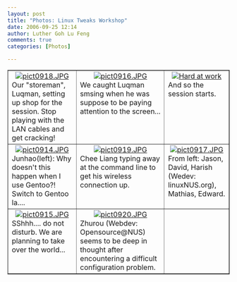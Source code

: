 ```yaml
---
layout: post
title: "Photos: Linux Tweaks Workshop"
date: 2006-09-25 12:14
author: Luther Goh Lu Feng
comments: true
categories: [Photos]

---
```

<div align="center">
<table width="100%" cellspacing="4" cellpadding="4" border="1" style="text-align: left">
<tr>
<td style="vertical-align: top">
<div style="text-align: center"><a class="imagelink" title="pict0918.JPG" href="http://linuxnus.org/wp-content/uploads/2006/09/pict0918.JPG"><img title="pict0918.JPG" id="image23" alt="pict0918.JPG" src="http://linuxnus.org/wp-content/uploads/2006/09/pict0918.thumbnail.JPG" /></a></div>
Our "storeman", Luqman, setting up shop for the session. Stop playing with the LAN cables and get cracking!</td>
<td style="vertical-align: top">
<div style="text-align: center"><a class="imagelink" title="pict0916.JPG" href="http://linuxnus.org/wp-content/uploads/2006/09/pict0916.JPG"><img align="top" title="pict0916.JPG" id="image25" alt="pict0916.JPG" src="http://linuxnus.org/wp-content/uploads/2006/09/pict0916.thumbnail.JPG" /></a></div>
We caught Luqman smsing when he was suppose to be paying attention to the screen...</td>
<td style="vertical-align: top">
<div style="text-align: center"><a class="imagelink" title="Hard at work" href="http://linuxnus.org/wp-content/uploads/2006/09/pict0912.JPG"><img align="top" id="image15" alt="Hard at work" src="http://linuxnus.org/wp-content/uploads/2006/09/pict0912.thumbnail.JPG" /></a></div>
And so the session starts.</td>
</tr>
<tr>
<td style="vertical-align: top">
<div style="text-align: center"><a class="imagelink" title="pict0914.JPG" href="http://linuxnus.org/wp-content/uploads/2006/09/pict0914.JPG"><img id="image26" alt="pict0914.JPG" src="http://linuxnus.org/wp-content/uploads/2006/09/pict0914.thumbnail.JPG" /></a></div>
Junhao(left): Why doesn't this happen when I use Gentoo?! Switch to Gentoo la....</td>
<td style="vertical-align: top">
<div style="text-align: center"><a class="imagelink" title="pict0919.JPG" href="http://linuxnus.org/wp-content/uploads/2006/09/pict0919.JPG"><img id="image21" alt="pict0919.JPG" src="http://linuxnus.org/wp-content/uploads/2006/09/pict0919.thumbnail.JPG" /></a></div>
Chee Liang typing away at the command line to get his wireless connection up.</td>
<td style="vertical-align: top">
<div style="text-align: center"><a class="imagelink" title="pict0917.JPG" href="http://linuxnus.org/wp-content/uploads/2006/09/pict0917.JPG"><img id="image19" alt="pict0917.JPG" src="http://linuxnus.org/wp-content/uploads/2006/09/pict0917.thumbnail.JPG" /></a></div>
From left: Jason, David, Harish (Wedev: linuxNUS.org), Mathias, Edward.</td>
</tr>
<tr>
<td style="vertical-align: top">
<div style="text-align: center"><a class="imagelink" title="pict0915.JPG" href="http://linuxnus.org/wp-content/uploads/2006/09/pict0915.JPG"><img id="image18" alt="pict0915.JPG" src="http://linuxnus.org/wp-content/uploads/2006/09/pict0915.thumbnail.JPG" /></a></div>
SShhh.... do not disturb. We are planning to take over the world...</td>
<td style="vertical-align: top">
<div style="text-align: center"><a class="imagelink" title="pict0920.JPG" href="http://linuxnus.org/wp-content/uploads/2006/09/pict0920.JPG"><img id="image24" alt="pict0920.JPG" src="http://linuxnus.org/wp-content/uploads/2006/09/pict0920.thumbnail.JPG" /></a></div>
Zhurou (Webdev: Opensource@NUS) seems to be deep in thought after encountering a difficult configuration problem.</td>
<td>&nbsp;</td>
</tr>
</table>
</div>
